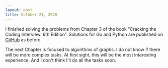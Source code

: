 ```yaml
---
layout: post
title: October 21, 2020
---
```


I finished solving the problems from Chapter 3 of the book “Cracking the Coding Interview. 6th Edition”. Solutions for Go and Python are published on [GitHub](https://github.com/Vostbur/cracking-the-coding-interview-6th) as before.

The next Chapter is focused to algorithms of graphs. I do not know if there will be more complex tasks. At first sight, this will be the most interesting experience. And I don't think I'll do all the tasks soon.
